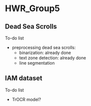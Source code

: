 # HWR_Group5

## Dead Sea Scrolls
To-do list
 - preprocessing dead sea scrolls:
    - binarization: already done
    - text zone detection: already done
    - line segmentation

## IAM dataset
To-do list
- TrOCR model?
